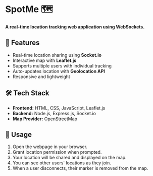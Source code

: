# SpotMe 🗺️

**A real-time location tracking web application using WebSockets.**

## 🚀 Features

- Real-time location sharing using **Socket.io**
- Interactive map with **Leaflet.js**
- Supports multiple users with individual tracking
- Auto-updates location with **Geolocation API**
- Responsive and lightweight

## 🛠️ Tech Stack

- **Frontend:** HTML, CSS, JavaScript, Leaflet.js
- **Backend:** Node.js, Express.js, Socket.io
- **Map Provider:** OpenStreetMap

## 📜 Usage

1. Open the webpage in your browser.
2. Grant location permission when prompted.
3. Your location will be shared and displayed on the map.
4. You can see other users' locations as they join.
5. When a user disconnects, their marker is removed from the map.
